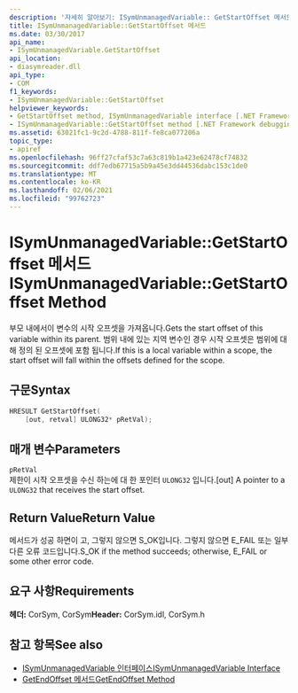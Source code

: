 ```yaml
---
description: '자세히 알아보기: ISymUnmanagedVariable:: GetStartOffset 메서드'
title: ISymUnmanagedVariable::GetStartOffset 메서드
ms.date: 03/30/2017
api_name:
- ISymUnmanagedVariable.GetStartOffset
api_location:
- diasymreader.dll
api_type:
- COM
f1_keywords:
- ISymUnmanagedVariable::GetStartOffset
helpviewer_keywords:
- GetStartOffset method, ISymUnmanagedVariable interface [.NET Framework debugging]
- ISymUnmanagedVariable::GetStartOffset method [.NET Framework debugging]
ms.assetid: 63021fc1-9c2d-4788-811f-fe8ca077206a
topic_type:
- apiref
ms.openlocfilehash: 96ff27cfaf53c7a63c819b1a423e62478cf74832
ms.sourcegitcommit: ddf7edb67715a5b9a45e3dd44536dabc153c1de0
ms.translationtype: MT
ms.contentlocale: ko-KR
ms.lasthandoff: 02/06/2021
ms.locfileid: "99762723"
---
```

# <a name="isymunmanagedvariablegetstartoffset-method"></a><span data-ttu-id="f49c4-103">ISymUnmanagedVariable::GetStartOffset 메서드</span><span class="sxs-lookup"><span data-stu-id="f49c4-103">ISymUnmanagedVariable::GetStartOffset Method</span></span>

<span data-ttu-id="f49c4-104">부모 내에서이 변수의 시작 오프셋을 가져옵니다.</span><span class="sxs-lookup"><span data-stu-id="f49c4-104">Gets the start offset of this variable within its parent.</span></span> <span data-ttu-id="f49c4-105">범위 내에 있는 지역 변수인 경우 시작 오프셋은 범위에 대해 정의 된 오프셋에 포함 됩니다.</span><span class="sxs-lookup"><span data-stu-id="f49c4-105">If this is a local variable within a scope, the start offset will fall within the offsets defined for the scope.</span></span>  
  
## <a name="syntax"></a><span data-ttu-id="f49c4-106">구문</span><span class="sxs-lookup"><span data-stu-id="f49c4-106">Syntax</span></span>  
  
```cpp  
HRESULT GetStartOffset(  
    [out, retval] ULONG32* pRetVal);  
```  
  
## <a name="parameters"></a><span data-ttu-id="f49c4-107">매개 변수</span><span class="sxs-lookup"><span data-stu-id="f49c4-107">Parameters</span></span>  

 `pRetVal`  
 <span data-ttu-id="f49c4-108">제한이 시작 오프셋을 수신 하는에 대 한 포인터 `ULONG32` 입니다.</span><span class="sxs-lookup"><span data-stu-id="f49c4-108">[out] A pointer to a `ULONG32` that receives the start offset.</span></span>  
  
## <a name="return-value"></a><span data-ttu-id="f49c4-109">Return Value</span><span class="sxs-lookup"><span data-stu-id="f49c4-109">Return Value</span></span>  

 <span data-ttu-id="f49c4-110">메서드가 성공 하면이 고, 그렇지 않으면 S_OK입니다. 그렇지 않으면 E_FAIL 또는 일부 다른 오류 코드입니다.</span><span class="sxs-lookup"><span data-stu-id="f49c4-110">S_OK if the method succeeds; otherwise, E_FAIL or some other error code.</span></span>  
  
## <a name="requirements"></a><span data-ttu-id="f49c4-111">요구 사항</span><span class="sxs-lookup"><span data-stu-id="f49c4-111">Requirements</span></span>  

 <span data-ttu-id="f49c4-112">**헤더:** CorSym, CorSym</span><span class="sxs-lookup"><span data-stu-id="f49c4-112">**Header:** CorSym.idl, CorSym.h</span></span>  
  
## <a name="see-also"></a><span data-ttu-id="f49c4-113">참고 항목</span><span class="sxs-lookup"><span data-stu-id="f49c4-113">See also</span></span>

- [<span data-ttu-id="f49c4-114">ISymUnmanagedVariable 인터페이스</span><span class="sxs-lookup"><span data-stu-id="f49c4-114">ISymUnmanagedVariable Interface</span></span>](isymunmanagedvariable-interface.md)
- [<span data-ttu-id="f49c4-115">GetEndOffset 메서드</span><span class="sxs-lookup"><span data-stu-id="f49c4-115">GetEndOffset Method</span></span>](isymunmanagedvariable-getendoffset-method.md)
